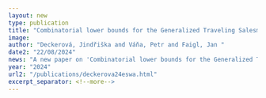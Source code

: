 ```yaml
---
layout: new
type: publication
title: "Combinatorial lower bounds for the Generalized Traveling Salesman Problem with Neighborhoods"
image: 
author: "Deckerová, Jindřiška and Váňa, Petr and Faigl, Jan "
date2: "22/08/2024"
news: "A new paper on 'Combinatorial lower bounds for the Generalized Traveling Salesman Problem with Neighborhoods' is out!"
year: "2024"
url2: "/publications/deckerova24eswa.html"
excerpt_separator: <!--more-->
---
```

